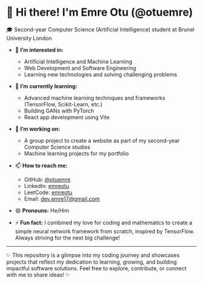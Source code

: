 # 👋 Hi there! I'm Emre Otu (@otuemre)

🎓 Second-year Computer Science (Artificial Intelligence) student at Brunel University London

- 👀 **I’m interested in:**  
  - Artificial Intelligence and Machine Learning  
  - Web Development and Software Engineering  
  - Learning new technologies and solving challenging problems  

- 🌱 **I’m currently learning:**  
  - Advanced machine learning techniques and frameworks  (TensorFlow, Scikit-Learn, etc.)
  - Building GANs with PyTorch  
  - React app development using Vite  

- 💞️ **I’m working on:**  
  - A group project to create a website as part of my second-year Computer Science studies  
  - Machine learning projects for my portfolio  

- 📫 **How to reach me:**  
  - GitHub: [@otuemre](https://github.com/otuemre)  
  - LinkedIn: [emreotu](https://www.linkedin.com/in/emreotu)
  - LeetCode: [emreotu](https://leetcode.com/u/emreotu/)
  - Email: [dev.emre17@gmail.com](mailto:dev.emre17@gmail.com)  

- 😄 **Pronouns:** He/Him  

- ⚡ **Fun fact:** I combined my love for coding and mathematics to create a simple neural network framework from scratch, inspired by TensorFlow. Always striving for the next big challenge!  

---

✨ This repository is a glimpse into my coding journey and showcases projects that reflect my dedication to learning, growing, and building impactful software solutions. Feel free to explore, contribute, or connect with me to share ideas! ✨
